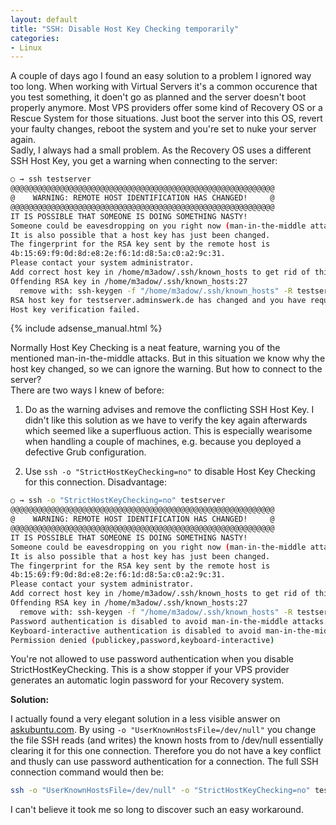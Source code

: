 ```yaml
---
layout: default
title: "SSH: Disable Host Key Checking temporarily"
categories:
- Linux
---
```


A couple of days ago I found an easy solution to a problem I ignored way too long. When working with Virtual Servers it's a common occurence that you test something, it doen't go as planned and the server doesn't boot properly anymore. Most VPS providers offer some kind of Recovery OS or a Rescue System for those situations. Just boot the server into this OS, revert your faulty changes, reboot the system and you're set to nuke your server again.  
Sadly, I always had a small problem. As the Recovery OS uses a different SSH Host Key, you get a warning when connecting to the server:

```bash
○ → ssh testserver
@@@@@@@@@@@@@@@@@@@@@@@@@@@@@@@@@@@@@@@@@@@@@@@@@@@@@@@@@@@
@    WARNING: REMOTE HOST IDENTIFICATION HAS CHANGED!     @
@@@@@@@@@@@@@@@@@@@@@@@@@@@@@@@@@@@@@@@@@@@@@@@@@@@@@@@@@@@
IT IS POSSIBLE THAT SOMEONE IS DOING SOMETHING NASTY!
Someone could be eavesdropping on you right now (man-in-the-middle attack)!
It is also possible that a host key has just been changed.
The fingerprint for the RSA key sent by the remote host is
4b:15:69:f9:0d:8d:e8:2e:f6:1d:d8:5a:c0:a2:9c:31.
Please contact your system administrator.
Add correct host key in /home/m3adow/.ssh/known_hosts to get rid of this message.
Offending RSA key in /home/m3adow/.ssh/known_hosts:27
  remove with: ssh-keygen -f "/home/m3adow/.ssh/known_hosts" -R testserver.adminswerk.de
RSA host key for testserver.adminswerk.de has changed and you have requested strict checking.
Host key verification failed.
```
<!--more-->

{% include adsense_manual.html %}

Normally Host Key Checking is a neat feature, warning you of the mentioned man-in-the-middle attacks. But in this situation we know why the host key changed, so we can ignore the warning. But how to connect to the server?  
There are two ways I knew of before:

1. Do as the warning advises and remove the conflicting SSH Host Key. I didn't like this solution as we have to verify the key again afterwards which seemed like a superfluous action. This is especially wearisome when handling a couple of machines, e.g. because you deployed a defective Grub configuration.

2. Use `ssh -o "StrictHostKeyChecking=no"` to disable Host Key Checking for this connection. Disadvantage:

```bash
○ → ssh -o "StrictHostKeyChecking=no" testserver
@@@@@@@@@@@@@@@@@@@@@@@@@@@@@@@@@@@@@@@@@@@@@@@@@@@@@@@@@@@
@    WARNING: REMOTE HOST IDENTIFICATION HAS CHANGED!     @
@@@@@@@@@@@@@@@@@@@@@@@@@@@@@@@@@@@@@@@@@@@@@@@@@@@@@@@@@@@
IT IS POSSIBLE THAT SOMEONE IS DOING SOMETHING NASTY!
Someone could be eavesdropping on you right now (man-in-the-middle attack)!
It is also possible that a host key has just been changed.
The fingerprint for the RSA key sent by the remote host is
4b:15:69:f9:0d:8d:e8:2e:f6:1d:d8:5a:c0:a2:9c:31.
Please contact your system administrator.
Add correct host key in /home/m3adow/.ssh/known_hosts to get rid of this message.
Offending RSA key in /home/m3adow/.ssh/known_hosts:27
  remove with: ssh-keygen -f "/home/m3adow/.ssh/known_hosts" -R testserver.adminswerk.de
Password authentication is disabled to avoid man-in-the-middle attacks.
Keyboard-interactive authentication is disabled to avoid man-in-the-middle attacks.
Permission denied (publickey,password,keyboard-interactive)
```
You're not allowed to use password authentication when you disable StrictHostKeyChecking. This is a show stopper if your VPS provider generates an automatic login password for your Recovery system.

**Solution:**

I actually found a very elegant solution in a less visible answer on [askubuntu.com][1]. By using `-o "UserKnownHostsFile=/dev/null"` you change the file SSH reads (and writes) the known hosts from to /dev/null essentially clearing it for this one connection. Therefore you do not have a key conflict and thusly can use password authentication for a connection. The full SSH connection command would then be:

```bash
ssh -o "UserKnownHostsFile=/dev/null" -o "StrictHostKeyChecking=no" testserver
```

I can't believe it took me so long to discover such an easy workaround.

[1]: http://askubuntu.com/a/385187/562274
